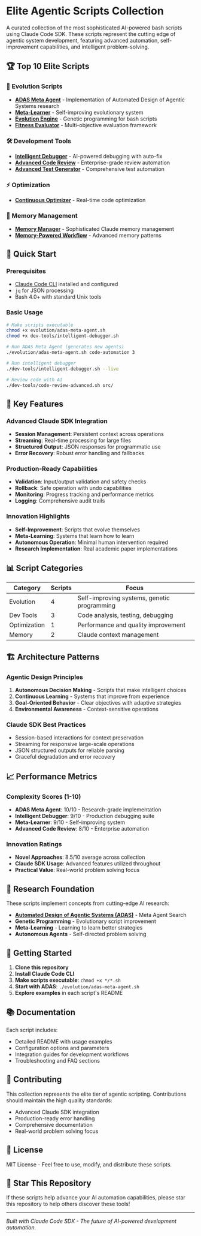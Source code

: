 # Elite Agentic Scripts Collection

A curated collection of the most sophisticated AI-powered bash scripts using Claude Code SDK. These scripts represent the cutting edge of agentic system development, featuring advanced automation, self-improvement capabilities, and intelligent problem-solving.

## 🏆 Top 10 Elite Scripts

### 🧬 Evolution Scripts
- **[ADAS Meta Agent](evolution/adas-meta-agent.sh)** - Implementation of Automated Design of Agentic Systems research
- **[Meta-Learner](evolution/meta-learner.sh)** - Self-improving evolutionary system  
- **[Evolution Engine](evolution/evolution-engine.sh)** - Genetic programming for bash scripts
- **[Fitness Evaluator](evolution/fitness-evaluator.sh)** - Multi-objective evaluation framework

### 🛠️ Development Tools
- **[Intelligent Debugger](dev-tools/intelligent-debugger.sh)** - AI-powered debugging with auto-fix
- **[Advanced Code Review](dev-tools/code-review-advanced.sh)** - Enterprise-grade review automation
- **[Advanced Test Generator](dev-tools/test-generator-advanced.sh)** - Comprehensive test automation

### ⚡ Optimization
- **[Continuous Optimizer](optimization/continuous-optimizer.sh)** - Real-time code optimization

### 🧠 Memory Management
- **[Memory Manager](memory/memory-manager.sh)** - Sophisticated Claude memory management
- **[Memory-Powered Workflow](memory/memory-powered-workflow.sh)** - Advanced memory patterns

## 🚀 Quick Start

### Prerequisites
- [Claude Code CLI](https://claude.ai/code) installed and configured
- `jq` for JSON processing
- Bash 4.0+ with standard Unix tools

### Basic Usage
```bash
# Make scripts executable
chmod +x evolution/adas-meta-agent.sh
chmod +x dev-tools/intelligent-debugger.sh

# Run ADAS Meta Agent (generates new agents)
./evolution/adas-meta-agent.sh code-automation 3

# Run intelligent debugger
./dev-tools/intelligent-debugger.sh --live

# Review code with AI
./dev-tools/code-review-advanced.sh src/
```

## 🌟 Key Features

### Advanced Claude SDK Integration
- **Session Management**: Persistent context across operations
- **Streaming**: Real-time processing for large files
- **Structured Output**: JSON responses for programmatic use
- **Error Recovery**: Robust error handling and fallbacks

### Production-Ready Capabilities
- **Validation**: Input/output validation and safety checks
- **Rollback**: Safe operation with undo capabilities
- **Monitoring**: Progress tracking and performance metrics
- **Logging**: Comprehensive audit trails

### Innovation Highlights
- **Self-Improvement**: Scripts that evolve themselves
- **Meta-Learning**: Systems that learn how to learn
- **Autonomous Operation**: Minimal human intervention required
- **Research Implementation**: Real academic paper implementations

## 📊 Script Categories

| Category | Scripts | Focus |
|----------|---------|-------|
| Evolution | 4 | Self-improving systems, genetic programming |
| Dev Tools | 3 | Code analysis, testing, debugging |
| Optimization | 1 | Performance and quality improvement |
| Memory | 2 | Claude context management |

## 🏗️ Architecture Patterns

### Agentic Design Principles
1. **Autonomous Decision Making** - Scripts that make intelligent choices
2. **Continuous Learning** - Systems that improve from experience  
3. **Goal-Oriented Behavior** - Clear objectives with adaptive strategies
4. **Environmental Awareness** - Context-sensitive operations

### Claude SDK Best Practices
- Session-based interactions for context preservation
- Streaming for responsive large-scale operations
- JSON structured outputs for reliable parsing
- Graceful degradation and error recovery

## 📈 Performance Metrics

### Complexity Scores (1-10)
- **ADAS Meta Agent**: 10/10 - Research-grade implementation
- **Intelligent Debugger**: 9/10 - Production debugging suite
- **Meta-Learner**: 9/10 - Self-improving system
- **Advanced Code Review**: 8/10 - Enterprise automation

### Innovation Ratings
- **Novel Approaches**: 8.5/10 average across collection
- **Claude SDK Usage**: Advanced features utilized throughout
- **Practical Value**: Real-world problem solving focus

## 🔬 Research Foundation

These scripts implement concepts from cutting-edge AI research:
- **[Automated Design of Agentic Systems (ADAS)](https://arxiv.org/pdf/2408.08435)** - Meta Agent Search
- **Genetic Programming** - Evolutionary script improvement
- **Meta-Learning** - Learning to learn better strategies
- **Autonomous Agents** - Self-directed problem solving

## 🚀 Getting Started

1. **Clone this repository**
2. **Install Claude Code CLI**
3. **Make scripts executable**: `chmod +x */*.sh`
4. **Start with ADAS**: `./evolution/adas-meta-agent.sh`
5. **Explore examples** in each script's README

## 📚 Documentation

Each script includes:
- Detailed README with usage examples
- Configuration options and parameters
- Integration guides for development workflows
- Troubleshooting and FAQ sections

## 🤝 Contributing

This collection represents the elite tier of agentic scripting. Contributions should maintain the high quality standards:
- Advanced Claude SDK integration
- Production-ready error handling
- Comprehensive documentation
- Real-world problem solving focus

## 📄 License

MIT License - Feel free to use, modify, and distribute these scripts.

## 🌟 Star This Repository

If these scripts help advance your AI automation capabilities, please star this repository to help others discover these tools!

---

*Built with Claude Code SDK - The future of AI-powered development automation.*
